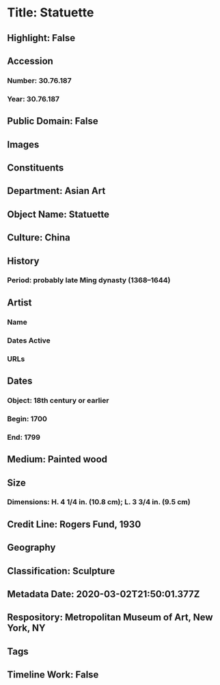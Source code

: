 # Title: Statuette
## Highlight: False
## Accession
### Number: 30.76.187
### Year: 30.76.187
## Public Domain: False
## Images
## Constituents
## Department: Asian Art
## Object Name: Statuette
## Culture: China
## History
### Period: probably late Ming dynasty (1368–1644)
## Artist
### Name
### Dates Active
### URLs
## Dates
### Object: 18th century or earlier
### Begin: 1700
### End: 1799
## Medium: Painted wood
## Size
### Dimensions: H. 4 1/4 in. (10.8 cm); L. 3 3/4 in. (9.5 cm)
## Credit Line: Rogers Fund, 1930
## Geography
## Classification: Sculpture
## Metadata Date: 2020-03-02T21:50:01.377Z
## Respository: Metropolitan Museum of Art, New York, NY
## Tags
## Timeline Work: False